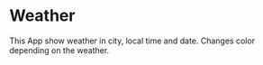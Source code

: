 # Weather
This App show weather in city, local time and date. Changes color depending on the weather.
